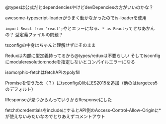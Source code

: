 @typesは公式だとdependenciesやけどdevDepenciesの方がいいのかな？

awesome-typescript-loaderがうまく動かなかったのでts-loaderを使用

`import React from 'react';`やとエラーになる、`* as React`ってせなあかんの？
型定義ファイルの問題？

tsconfigの中身はちゃんと理解せずにそのまま

Reduxは内部に型定義持ってるから@types/reduxは不要らしい
そしてtsconfigにmoduleresolution:nodeを指定しないとコンパイルエラーになる

isomorphic-fetchはfetchAPIのpolyfill

Promiseを使うため（？）にtsconfigのlibにES2015を追加（他のはtarget:es5のデフォルト）

IResponseが見つからんっていうからResponseにした

fetchのcredentialsをincludeにするとAPI側のAccess-Control-Allow-Originに*が使えないみたいなのでとりあえずコメントアウト
